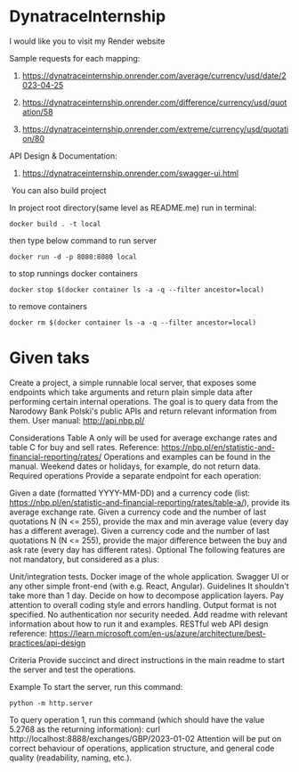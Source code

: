 # DynatraceInternship

I would like you to visit my Render website

Sample requests for each mapping:

1) https://dynatraceinternship.onrender.com/average/currency/usd/date/2023-04-25

2) https://dynatraceinternship.onrender.com/difference/currency/usd/quotation/58
   
3) https://dynatraceinternship.onrender.com/extreme/currency/usd/quotation/80
   
API Design & Documentation:

1) https://dynatraceinternship.onrender.com/swagger-ui.html

  ️
You can also build project

In project root directory(same level as README.me) run in terminal:

```
docker build . -t local
```

then type below command to run server

```
docker run -d -p 8080:8080 local 
```

to stop runnings docker containers

```
docker stop $(docker container ls -a -q --filter ancestor=local)
```

to remove containers

```
docker rm $(docker container ls -a -q --filter ancestor=local)
```
# Given taks

Create a project, a simple runnable local server, that exposes some endpoints which take arguments and return plain simple data after performing certain internal operations. The goal is to query data from the Narodowy Bank Polski's public APIs and return relevant information from them. User manual: http://api.nbp.pl/

Considerations
Table A only will be used for average exchange rates and table C for buy and sell rates. Reference: https://nbp.pl/en/statistic-and-financial-reporting/rates/
Operations and examples can be found in the manual.
Weekend dates or holidays, for example, do not return data.
Required operations
Provide a separate endpoint for each operation:

Given a date (formatted YYYY-MM-DD) and a currency code (list: https://nbp.pl/en/statistic-and-financial-reporting/rates/table-a/), provide its average exchange rate.
Given a currency code and the number of last quotations N (N <= 255), provide the max and min average value (every day has a different average).
Given a currency code and the number of last quotations N (N <= 255), provide the major difference between the buy and ask rate (every day has different rates).
Optional
The following features are not mandatory, but considered as a plus:

Unit/integration tests.
Docker image of the whole application.
Swagger UI or any other simple front-end (with e.g. React, Angular).
Guidelines
It shouldn't take more than 1 day.
Decide on how to decompose application layers.
Pay attention to overall coding style and errors handling.
Output format is not specified.
No authentication nor security needed.
Add readme with relevant information about how to run it and examples.
RESTful web API design reference: https://learn.microsoft.com/en-us/azure/architecture/best-practices/api-design

Criteria
Provide succinct and direct instructions in the main readme to start the server and test the operations.

Example
To start the server, run this command:
```
python -m http.server   
```

To query operation 1, run this command (which should have the value 5.2768 as the returning information):
curl http://localhost:8888/exchanges/GBP/2023-01-02
Attention will be put on correct behaviour of operations, application structure, and general code quality (readability, naming, etc.).

